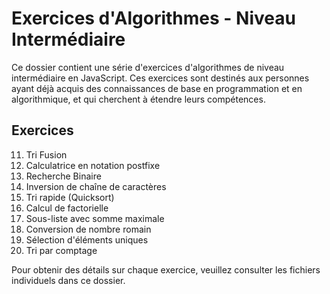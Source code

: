 # Exercices d'Algorithmes - Niveau Intermédiaire

Ce dossier contient une série d'exercices d'algorithmes de niveau intermédiaire en JavaScript. Ces exercices sont destinés aux personnes ayant déjà acquis des connaissances de base en programmation et en algorithmique, et qui cherchent à étendre leurs compétences.

## Exercices

11. Tri Fusion
12. Calculatrice en notation postfixe
13. Recherche Binaire
14. Inversion de chaîne de caractères
15. Tri rapide (Quicksort)
16. Calcul de factorielle
17. Sous-liste avec somme maximale
18. Conversion de nombre romain
19. Sélection d'éléments uniques
20. Tri par comptage

Pour obtenir des détails sur chaque exercice, veuillez consulter les fichiers individuels dans ce dossier.
